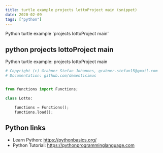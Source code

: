 ```yaml
---
title: turtle example projects lottoProject main (snippet)
date: 2020-02-09
tags: ["python"]
---
```

Python turtle example 'projects lottoProject main'


## python projects lottoProject main

Python turtle example: projects lottoProject main

```python
# Copyright (c) Grabner Stefan Johannes, grabner.stefan15@gmail.com
# Documentation: github.com/dementisimus


from functions import Functions;

class Lotto:

    functions = Functions();
    functions.load();

```

## Python links

- Learn Python: https://pythonbasics.org/
- Python Tutorial: https://pythonprogramminglanguage.com
